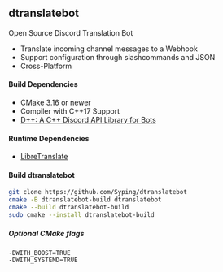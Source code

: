 ## dtranslatebot
Open Source Discord Translation Bot

- Translate incoming channel messages to a Webhook
- Support configuration through slashcommands and JSON
- Cross-Platform

#### Build Dependencies
- CMake 3.16 or newer
- Compiler with C++17 Support
- [D++: A C++ Discord API Library for Bots](https://dpp.dev/)

#### Runtime Dependencies
- [LibreTranslate](https://libretranslate.com/)

#### Build dtranslatebot

```bash
git clone https://github.com/Syping/dtranslatebot
cmake -B dtranslatebot-build dtranslatebot
cmake --build dtranslatebot-build
sudo cmake --install dtranslatebot-build
```

##### Optional CMake flags
`-DWITH_BOOST=TRUE`  
`-DWITH_SYSTEMD=TRUE`
